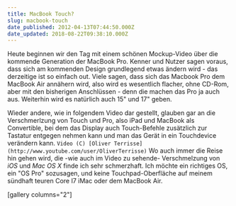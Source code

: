 ```yaml
---
title: MacBook Touch?
slug: macbook-touch
date_published: 2012-04-13T07:44:50.000Z
date_updated: 2018-08-22T09:38:10.000Z
---
```


Heute beginnen wir den Tag mit einem schönen Mockup-Video über die kommende Generation der MacBook Pro. Kenner und Nutzer sagen voraus, dass sich am kommenden Design grundlegend etwas ändern wird - das derzeitige ist so einfach out. Viele sagen, dass sich das Macbook Pro dem MacBook Air annähern wird, also wird es wesentlich flacher, ohne CD-Rom, aber mit den bisherigen Anschlüssen - denn die machen das Pro ja auch aus. Weiterhin wird es natürlich auch 15" und 17" geben.

Wieder andere, wie in folgendem Video dar gestellt, glauben gar an die Verschmerlzung von Touch und Pro, also iPad und MacBook als Convertible, bei dem das Display auch Touch-Befehle zusätzlich zur Tastatur entgegen nehmen kann und man das Gerät in ein Touchdevice verändern kann.
`Video (C) [Oliver Terrisse](http://www.youtube.com/user/OliverTerrisse)`
Wo auch immer die Reise hin gehen wird, die -wie auch im Video zu sehende- Verschmelzung von *iOS* und *Mac OS X* finde ich sehr schmerzhaft. Ich möchte ein richtiges OS, ein "OS Pro" sozusagen, und keine Touchpad-Oberfläche auf meinem sündhaft teuren Core I7 iMac oder dem MacBook Air.

[gallery columns="2"]
